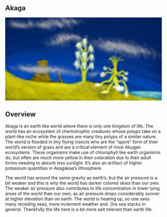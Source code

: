 ## Akaga

![Husk World](/Stellar_Abyss_Setting_Bible/Photo_Directory/Akaga.jpg "Husk World")

## Overview

 Akaga is an earth like world where there is only one kingdom of life.  The world has an ecosystem of chemotrophic creatures whose polyps take on a plant-like niche while the grasses are many tiny polyps of a similar nature.  The world is flooded in tiny flying insects who are the “spore” form of their world’s version of grass and are a critical element of most Akugan ecosystems.  These organisms make use of chlorophyll like earth organisms do, but often are much more yellow in their coloration due to their adult forms needing to absorb less sunlight.  It’s also an artifact of higher potassium quantities in Akagakaa’s lithosphere.  

 The world has around the same gravity as earth’s, but the air pressure is a bit weaker and this is why the world has darker colored skies than our own.  The weaker air pressure also contributes to life concentration in lower lying areas of the world than our own, as air pressure drops considerably sooner at higher elevation than on earth.  The world is heating up, so one sees many receding seas, more inclement weather and. Ore sea stacks in general.  Thankfully the life here is a bit more salt tolerant than earth life.
